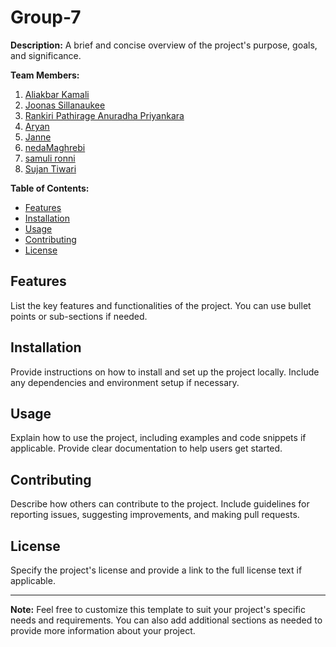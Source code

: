 # Group-7

**Description:**
A brief and concise overview of the project's purpose, goals, and significance.

**Team Members:**

1. [Aliakbar Kamali](https://github.com/AliakbarKamali)
2. [Joonas Sillanaukee](https://github.com/Joonas22013)
3. [Rankiri Pathirage Anuradha Priyankara](https://github.com/anuradha220001)
4. [Aryan](https://github.com/Aryan22000)
5. [Janne](https://github.com/JanneStudent)
6. [nedaMaghrebi](https://github.com/nedaMaghrebi)
7. [samuli ronni](https://github.com/samulironni)
8. [Sujan Tiwari](https://github.com/SujanHAMK)

**Table of Contents:**
- [Features](#features)
- [Installation](#installation)
- [Usage](#usage)
- [Contributing](#contributing)
- [License](#license)

## Features

List the key features and functionalities of the project. You can use bullet points or sub-sections if needed.

## Installation

Provide instructions on how to install and set up the project locally. Include any dependencies and environment setup if necessary.

## Usage

Explain how to use the project, including examples and code snippets if applicable. Provide clear documentation to help users get started.

## Contributing

Describe how others can contribute to the project. Include guidelines for reporting issues, suggesting improvements, and making pull requests.

## License

Specify the project's license and provide a link to the full license text if applicable.

---

**Note:** Feel free to customize this template to suit your project's specific needs and requirements. You can also add additional sections as needed to provide more information about your project.
